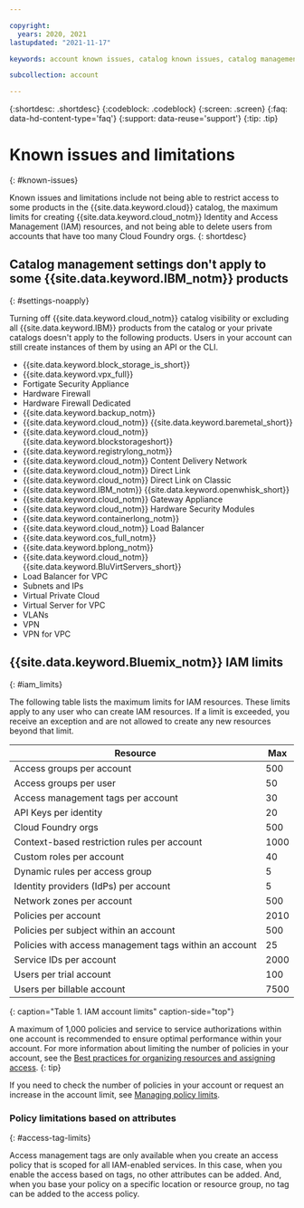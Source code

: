 ```yaml
---

copyright:
  years: 2020, 2021
lastupdated: "2021-11-17"

keywords: account known issues, catalog known issues, catalog management, private catalogs, catalogs, IBM Cloud catalog, IAM, maximum limits for creating IAM resources, delete users, Cloud Foundry orgs

subcollection: account

---
```


{:shortdesc: .shortdesc}
{:codeblock: .codeblock}
{:screen: .screen}
{:faq: data-hd-content-type='faq'}
{:support: data-reuse='support'}
{:tip: .tip}

# Known issues and limitations
{: #known-issues}

Known issues and limitations include not being able to restrict access to some products in the {{site.data.keyword.cloud}} catalog, the maximum limits for creating {{site.data.keyword.cloud_notm}} Identity and Access Management (IAM) resources, and not being able to delete users from accounts that have too many Cloud Foundry orgs. 
{: shortdesc}

## Catalog management settings don't apply to some {{site.data.keyword.IBM_notm}} products
{: #settings-noapply}

Turning off {{site.data.keyword.cloud_notm}} catalog visibility or excluding all {{site.data.keyword.IBM}} products from the catalog or your private catalogs doesn't apply to the following products. Users in your account can still create instances of them by using an API or the CLI.

* {{site.data.keyword.block_storage_is_short}}
* {{site.data.keyword.vpx_full}}
* Fortigate Security Appliance
* Hardware Firewall
* Hardware Firewall Dedicated
* {{site.data.keyword.backup_notm}}
* {{site.data.keyword.cloud_notm}} {{site.data.keyword.baremetal_short}}
* {{site.data.keyword.cloud_notm}} {{site.data.keyword.blockstorageshort}}
* {{site.data.keyword.registrylong_notm}}
* {{site.data.keyword.cloud_notm}} Content Delivery Network
* {{site.data.keyword.cloud_notm}} Direct Link
* {{site.data.keyword.cloud_notm}} Direct Link on Classic
* {{site.data.keyword.IBM_notm}} {{site.data.keyword.openwhisk_short}}
* {{site.data.keyword.cloud_notm}} Gateway Appliance
* {{site.data.keyword.cloud_notm}} Hardware Security Modules
* {{site.data.keyword.containerlong_notm}}
* {{site.data.keyword.cloud_notm}} Load Balancer
* {{site.data.keyword.cos_full_notm}}
* {{site.data.keyword.bplong_notm}}
* {{site.data.keyword.cloud_notm}} {{site.data.keyword.BluVirtServers_short}}
* Load Balancer for VPC
* Subnets and IPs
* Virtual Private Cloud
* Virtual Server for VPC
* VLANs
* VPN
* VPN for VPC

## {{site.data.keyword.Bluemix_notm}} IAM limits
{: #iam_limits}

The following table lists the maximum limits for IAM resources. These limits apply to any user who can create IAM resources. If a limit is exceeded, you receive an exception and are not allowed to create any new resources beyond that limit.

| Resource                               | Max  |
|----------------------------------------|------|
| Access groups per account              | 500  |
| Access groups per user                 | 50   |
| Access management tags per account     | 30   |
| API Keys per identity                  | 20   |
| Cloud Foundry orgs                     | 500  |
| Context-based restriction rules per account | 1000 |
| Custom roles per account               | 40   |
| Dynamic rules per access group         | 5    |
| Identity providers (IdPs) per account  | 5    |
| Network zones per account              | 500  |
| Policies per account                   | 2010 |
| Policies per subject within an account | 500  |
| Policies with access management tags within an account | 25 |
| Service IDs per account                | 2000 |
| Users per trial account                | 100  |
| Users per billable account             | 7500 |
{: caption="Table 1. IAM account limits" caption-side="top"}

A maximum of 1,000 policies and service to service authorizations within one account is recommended to ensure optimal performance within your account. For more information about limiting the number of policies in your account, see the [Best practices for organizing resources and assigning access](/docs/account?topic=account-account_setup).
{: tip}

If you need to check the number of policies in your account or request an increase in the account limit, see [Managing policy limits](/docs/account?topic=account-policy-limits).

### Policy limitations based on attributes
{: #access-tag-limits}

Access management tags are only available when you create an access policy that is scoped for all IAM-enabled services. In this case, when you enable the access based on tags, no other attributes can be added. And, when you base your policy on a specific location or resource group, no tag can be added to the access policy.

